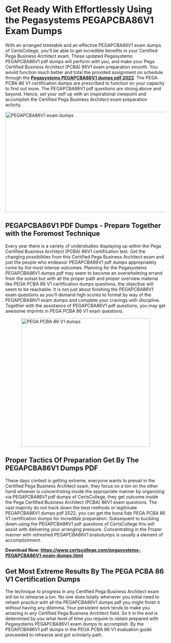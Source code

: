 <h1><strong>Get Ready With Effortlessly Using the Pegasystems PEGAPCBA86V1 Exam Dumps&nbsp;</strong></h1>
<p><span style="font-weight: 400;">With an arranged timetable and an effective  PEGAPCBA86V1 exam dumps of CertsCollege, you'll be able to get incredible benefits in your Certified Pega Business Architect exam. These updated Pegasystems PEGAPCBA86V1 pdf dumps will perform with you, and make your Pega Certified Business Architect (PCBA) 86V1 exam preparation smooth. You would function much better and total the provided assignment on schedule through the <strong><a href="https://www.certscollege.com/pegasystems-PEGAPCBA86V1-exam-dumps.html">Pegasystems PEGAPCBA86V1 dumps pdf 2022</a></strong>. The PEGA PCBA 86 V1 certification dumps are prescribed to function on your capacity to find out more. The  PEGAPCBA86V1 pdf questions are strong above and beyond. Hence, set your self up with an inspirational viewpoint and accomplish the Certified Pega Business Architect exam preparation activity.&nbsp;</span></p>
<p><span style="font-weight: 400;"><img style="display: block; margin-left: auto; margin-right: auto;" src="https://i.ibb.co/CPDK3ps/Yellow-and-Blue-Initiative-Blog-Banner.png" alt="PEGAPCBA86V1 exam dumps" width="559" height="315" /></span></p>
<h2><strong>PEGAPCBA86V1 PDF Dumps - Prepare Together with the Foremost Technique</strong></h2>
<p><span style="font-weight: 400;">Every year there is a variety of understudies displaying up within the Pega Certified Business Architect (PCBA) 86V1 certification test. Get the changing possibilities from this Certified Pega Business Architect exam and just the people who endeavor PEGAPCBA86V1 pdf dumps appropriately come by the most intense outcomes. Planning for the Pegasystems PEGAPCBA86V1 dumps pdf may seem to become an overwhelming errand from the outset but with all the proper path and proper overview material like PEGA PCBA 86 V1 certification dumps questions, the objective will seem to be reachable. It is not just about finishing the PEGAPCBA86V1 exam questions as you'll demand high scores to format by way of the PEGAPCBA86V1 exam dumps and complete your cravings with discipline. Together with the assistance of PEGAPCBA86V1 pdf questions, you may get awesome imprints in PEGA PCBA 86 V1 exam questions.</span></p>
<p><span style="font-weight: 400;"><a href="https://tinyurl.com/2dx3pnsk"><img style="display: block; margin-left: auto; margin-right: auto;" src="https://i.ibb.co/9tMrhdY/Teacher-Appreciation-Invitation.png" alt="PEGA PCBA 86 V1 dumps " width="404" height="404" /></a></span></p>
<h2><strong>Proper Tactics Of Preparation Get By The PEGAPCBA86V1 Dumps PDF</strong></h2>
<p><span style="font-weight: 400;">These days contest is getting extreme, everyone wants to prevail in the Certified Pega Business Architect exam, they focus on a ton on the other hand whoever is concentrating inside the appropriate manner by organizing via PEGAPCBA86V1 pdf dumps of CertsCollege, they get outcome inside the Pega Certified Business Architect (PCBA) 86V1 exam questions. The vast majority do not track down the best methods or legitimate PEGAPCBA86V1 dumps pdf 2022, you can get the bona fide PEGA PCBA 86 V1 certification dumps for incredible preparation. Subsequent to buckling down using the  PEGAPCBA86V1 pdf questions of CertsCollege this will assist with delivering your arranging pressure. Concentrating in the Proper manner with refreshed PEGAPCBA86V1 braindumps is usually a element of accomplishment.</span></p>
<p><span style="font-weight: 400;"><strong>Download Now: <a href="https://www.certscollege.com/pegasystems-PEGAPCBA86V1-exam-dumps.html">https://www.certscollege.com/pegasystems-PEGAPCBA86V1-exam-dumps.html</a></strong></span></p>
<h2><strong>Get Most Extreme Results By The PEGA PCBA 86 V1 Certification Dumps</strong></h2>
<p><span style="font-weight: 400;">The technique to progress in any Certified Pega Business Architect exam will be to rehearse a ton. No one does totally whenever you initial need to rehash practice with all the PEGAPCBA86V1 dumps pdf you might finish it without having any dilemma. Your persistent work tends to make you amazing in any Certified Pega Business Architect field. So it in the end is determined by you what level of time you require to obtain prepared with Pegasystems PEGAPCBA86V1 exam dumps to accomplish. By the PEGAPCBA86V1 pdf dumps in the PEGA PCBA 86 V1 evaluation guide proceeded to rehearse and got scholarly path.</span></p>
